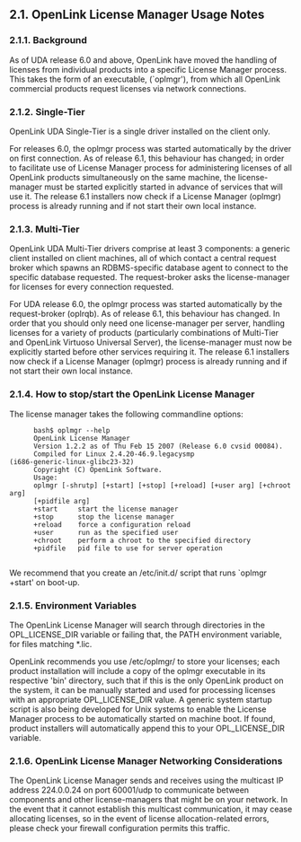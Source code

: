 <div id="ee_oplmgr" class="sect1">

<div class="titlepage">

<div>

<div>

## 2.1. OpenLink License Manager Usage Notes

</div>

</div>

</div>

<div id="ee_oplmgrbckgrnd" class="sect2">

<div class="titlepage">

<div>

<div>

### 2.1.1. Background

</div>

</div>

</div>

As of UDA release 6.0 and above, OpenLink have moved the handling of
licenses from individual products into a specific License Manager
process. This takes the form of an executable, (\`oplmgr'), from which
all OpenLink commercial products request licenses via network
connections.

</div>

<div id="ee_oplmgrst" class="sect2">

<div class="titlepage">

<div>

<div>

### 2.1.2. Single-Tier

</div>

</div>

</div>

OpenLink UDA Single-Tier is a single driver installed on the client
only.

For releases 6.0, the oplmgr process was started automatically by the
driver on first connection. As of release 6.1, this behaviour has
changed; in order to facilitate use of License Manager process for
administering licenses of all OpenLink products simultaneously on the
same machine, the license-manager must be started explicitly started in
advance of services that will use it. The release 6.1 installers now
check if a License Manager (oplmgr) process is already running and if
not start their own local instance.

</div>

<div id="ee_oplmgrmt" class="sect2">

<div class="titlepage">

<div>

<div>

### 2.1.3. Multi-Tier

</div>

</div>

</div>

OpenLink UDA Multi-Tier drivers comprise at least 3 components: a
generic client installed on client machines, all of which contact a
central request broker which spawns an RDBMS-specific database agent to
connect to the specific database requested. The request-broker asks the
license-manager for licenses for every connection requested.

For UDA release 6.0, the oplmgr process was started automatically by the
request-broker (oplrqb). As of release 6.1, this behaviour has changed.
In order that you should only need one license-manager per server,
handling licenses for a variety of products (particularly combinations
of Multi-Tier and OpenLink Virtuoso Universal Server), the
license-manager must now be explicitly started before other services
requiring it. The release 6.1 installers now check if a License Manager
(oplmgr) process is already running and if not start their own local
instance.

</div>

<div id="ee_oplmgrhowto" class="sect2">

<div class="titlepage">

<div>

<div>

### 2.1.4. How to stop/start the OpenLink License Manager

</div>

</div>

</div>

The license manager takes the following commandline options:

``` programlisting
      bash$ oplmgr --help
      OpenLink License Manager
      Version 1.2.2 as of Thu Feb 15 2007 (Release 6.0 cvsid 00084).
      Compiled for Linux 2.4.20-46.9.legacysmp
(i686-generic-linux-glibc23-32)
      Copyright (C) OpenLink Software.
      Usage:
      oplmgr [-shrutp] [+start] [+stop] [+reload] [+user arg] [+chroot arg]
      [+pidfile arg]
      +start     start the license manager
      +stop      stop the license manager
      +reload    force a configuration reload
      +user      run as the specified user
      +chroot    perform a chroot to the specified directory
      +pidfile   pid file to use for server operation
    
```

We recommend that you create an /etc/init.d/ script that runs \`oplmgr
+start' on boot-up.

</div>

<div id="ee_oplmgrenvvar" class="sect2">

<div class="titlepage">

<div>

<div>

### 2.1.5. Environment Variables

</div>

</div>

</div>

The OpenLink License Manager will search through directories in the
OPL_LICENSE_DIR variable or failing that, the PATH environment variable,
for files matching \*.lic.

OpenLink recommends you use /etc/oplmgr/ to store your licenses; each
product installation will include a copy of the oplmgr executable in its
respective 'bin' directory, such that if this is the only OpenLink
product on the system, it can be manually started and used for
processing licenses with an appropriate OPL_LICENSE_DIR value. A generic
system startup script is also being developed for Unix systems to enable
the License Manager process to be automatically started on machine boot.
If found, product installers will automatically append this to your
OPL_LICENSE_DIR variable.

</div>

<div id="ee_oplmgrnetwork" class="sect2">

<div class="titlepage">

<div>

<div>

### 2.1.6. OpenLink License Manager Networking Considerations

</div>

</div>

</div>

The OpenLink License Manager sends and receives using the multicast IP
address 224.0.0.24 on port 60001/udp to communicate between components
and other license-managers that might be on your network. In the event
that it cannot establish this multicast communication, it may cease
allocating licenses, so in the event of license allocation-related
errors, please check your firewall configuration permits this traffic.

</div>

</div>
